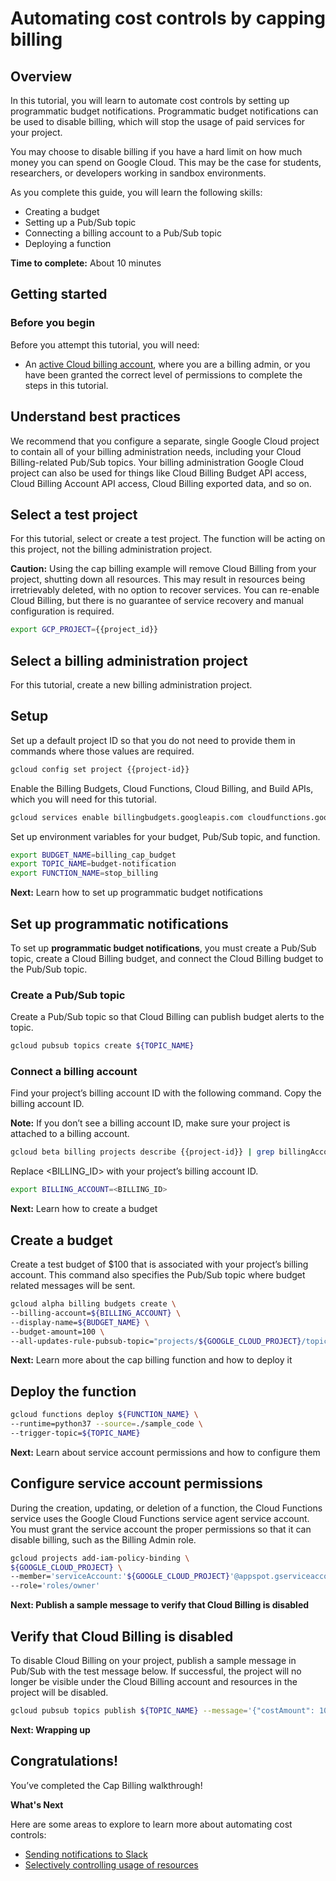 # Automating cost controls by capping billing

## Overview

In this tutorial, you will learn to automate cost controls by setting up programmatic budget notifications. 
Programmatic budget notifications can be used to disable billing, which will stop the usage of paid services for your project. 

You may choose to disable billing if you have a hard limit on how much money you can spend on Google Cloud. 
This may be the case for students, researchers, or developers working in sandbox environments.

As you complete this guide, you will learn the following skills: 
+ Creating a budget
+ Setting up a Pub/Sub topic
+ Connecting a billing account to a Pub/Sub topic
+ Deploying a function

**Time to complete:** About 10 minutes

## Getting started 

### Before you begin

Before you attempt this tutorial, you will need:
+ An [active Cloud billing account](https://cloud.google.com/billing/docs/how-to/manage-billing-account#create_a_new_billing_account), where you are a billing admin, or you have been granted the correct level of permissions to complete the steps in this tutorial.

## Understand best practices
We recommend that you configure a separate, single Google Cloud project to contain all of your billing administration needs, including your Cloud Billing-related Pub/Sub topics. Your billing administration Google Cloud project can also be used for things like Cloud Billing Budget API access, Cloud Billing Account API access, Cloud Billing exported data, and so on.

## Select a test project 
For this tutorial, select or create a test project. The function will be acting on this project, not the billing administration project.  

**Caution:** Using the cap billing example will remove Cloud Billing from your project, shutting down all resources. This may result in resources being irretrievably deleted, with no option to recover services. You can re-enable Cloud Billing, but there is no guarantee of service recovery and manual configuration is required.

<walkthrough-project-setup></walkthrough-project-setup> 

```sh
export GCP_PROJECT={{project_id}}
```

## Select a billing administration project
 
For this tutorial, create a new billing administration project.

<walkthrough-project-setup></walkthrough-project-setup> 

## Setup

Set up a default project ID so that you do not need to provide them in commands where those values are required. 

```sh   
gcloud config set project {{project-id}}  
```

Enable the Billing Budgets, Cloud Functions, Cloud Billing, and Build APIs, which you will need for this tutorial. 
```sh
gcloud services enable billingbudgets.googleapis.com cloudfunctions.googleapis.com cloudbilling.googleapis.com build.googleapis.com
```

Set up environment variables for your budget, Pub/Sub topic, and function.
```sh
export BUDGET_NAME=billing_cap_budget
export TOPIC_NAME=budget-notification
export FUNCTION_NAME=stop_billing
``` 

**Next:** Learn how to set up programmatic budget notifications

## Set up programmatic notifications
To set up **programmatic budget notifications**, you must create a Pub/Sub topic, create a Cloud Billing budget, and connect the Cloud Billing budget to the Pub/Sub topic. 

### Create a Pub/Sub topic
Create a Pub/Sub topic so that Cloud Billing can publish budget alerts to the topic. 
```sh
gcloud pubsub topics create ${TOPIC_NAME}
```

### Connect a billing account

Find your project’s billing account ID with the following command. Copy the billing account ID. 

**Note:** If you don’t see a billing account ID, make sure your project is attached to a billing account.
```sh
gcloud beta billing projects describe {{project-id}} | grep billingAccountName
```

Replace <BILLING_ID> with your project’s billing account ID. 
```sh
export BILLING_ACCOUNT=<BILLING_ID>
```
**Next:** Learn how to create a budget

## Create a budget

Create a test budget of $100 that is associated with your project’s billing account. This command also specifies the Pub/Sub topic where budget related messages will be sent. 
```sh
gcloud alpha billing budgets create \
--billing-account=${BILLING_ACCOUNT} \
--display-name=${BUDGET_NAME} \
--budget-amount=100 \
--all-updates-rule-pubsub-topic="projects/${GOOGLE_CLOUD_PROJECT}/topics/${TOPIC_NAME}"
```

**Next:** Learn more about the cap billing function and how to deploy it

## Deploy the function

```sh
gcloud functions deploy ${FUNCTION_NAME} \
--runtime=python37 --source=./sample_code \
--trigger-topic=${TOPIC_NAME}
```
**Next:** Learn about service account permissions and how to configure them

## Configure service account permissions

During the creation, updating, or deletion of a function, the Cloud Functions service uses the Google Cloud Functions service agent service account. You must grant the service account the proper permissions so that it can disable billing, such as the Billing Admin role. 

```sh
gcloud projects add-iam-policy-binding \
${GOOGLE_CLOUD_PROJECT} \
--member='serviceAccount:'${GOOGLE_CLOUD_PROJECT}'@appspot.gserviceaccount.com' \
--role='roles/owner'
```
**Next: Publish a sample message to verify that Cloud Billing is disabled**

## Verify that Cloud Billing is disabled

To disable Cloud Billing on your project, publish a sample message in Pub/Sub with the test message below. If successful, the project will no longer be visible under the Cloud Billing account and resources in the project will be disabled. 

```sh
gcloud pubsub topics publish ${TOPIC_NAME} --message='{"costAmount": 100.01,"budgetAmount": 100.00}'
```

**Next: Wrapping up** 

## Congratulations!

You’ve completed the Cap Billing walkthrough! 

**What's Next** 

Here are some areas to explore to learn more about automating cost controls:
+ [Sending notifications to Slack](https://cloud.google.com/billing/docs/how-to/notify#send_notifications_to_slack)
+ [Selectively controlling usage of resources](https://cloud.google.com/billing/docs/how-to/notify#selectively_control_usage)